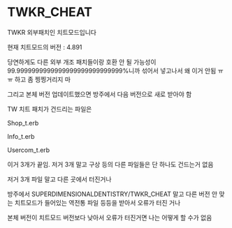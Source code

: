 # TWKR_CHEAT
TWKR 외부패치인 치트모드입니다

현재 치트모드의 버전 : 4.891

당연하게도 다른 외부 개조 패치들이랑 호환 안 될 가능성이 99.9999999999999999999999999999%니까 섞어서 넣고나서 왜 이거 안됨 ㅠㅠ 하고 좀 찡찡거리지 마

그리고 본체 버전 업데이트했으면 방주에서 다음 버전으로 새로 받아야 함

TW 치트 패치가 건드리는 파일은

Shop_t.erb

Info_t.erb

Usercom_t.erb

이거 3개가 끝임. 저거 3개 말고 구상 등의 다른 파일들은 단 하나도 건드는거 없음


저거 3개 파일 말고 다른 곳에서 터진거나


방주에서 SUPERDIMENSIONALDENTISTRY/TWKR_CHEAT 말고 다른 버전 안 맞는 치트모드가 들어있는 역전통 파일 등등을 받아서 오류가 터진 거나


본체 버전이 치트모드 버전보다 낮아서 오류가 터진거면 나는 어떻게 할 수가 없음
